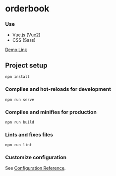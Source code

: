 # orderbook

### Use
- Vue.js (Vue2)
- CSS (Sass)

[Demo Link](http://demo5.nanya-plastics-mall.com.tw/)

## Project setup
```
npm install
```

### Compiles and hot-reloads for development
```
npm run serve
```

### Compiles and minifies for production
```
npm run build
```

### Lints and fixes files
```
npm run lint
```

### Customize configuration
See [Configuration Reference](https://cli.vuejs.org/config/).
